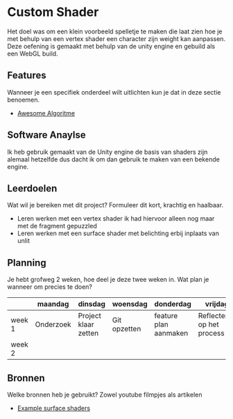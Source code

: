 # Custom Shader

Het doel was om een klein voorbeeld spelletje te maken die laat zien hoe je met behulp van een vertex shader een character zijn weight kan aanpassen. Deze oefening is gemaakt met behulp van de unity engine en gebuild als een WebGL build.

## Features
Wanneer je een specifiek onderdeel wilt uitlichten kun je dat in deze sectie benoemen.

- [Awesome Algoritme](link)

## Software Anaylse 
Ik heb gebruik gemaakt van de Unity engine de basis van shaders zijn alemaal hetzelfde dus dacht ik om dan gebruik te maken van een bekende engine. 

## Leerdoelen 
Wat wil je bereiken met dit project? Formuleer dit kort, krachtig en haalbaar.
- Leren werken met een vertex shader ik had hiervoor alleen nog maar met de fragment gepuzzled
- Leren werken met een surface shader met belichting erbij inplaats van unlit

## Planning 
Je hebt grofweg 2 weken, hoe deel je deze twee weken in. Wat plan je wanneer om precies te doen?

| | maandag | dinsdag | woensdag | donderdag | vrijdag |
| --- | --- | --- | --- | --- | --- |
|week 1 | Onderzoek | Project klaar zetten | Git opzetten | feature plan aanmaken | Reflecteren op het process |
|week 2 |

## Bronnen
Welke bronnen heb je gebruikt? Zowel youtube filmpjes als artikelen

- [Example surface shaders](https://docs.unity3d.com/Manual/SL-SurfaceShaderExamples.html)

